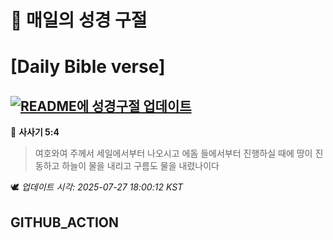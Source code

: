 # 🙏 매일의 성경 구절
# [Daily Bible verse]
## [![README에 성경구절 업데이트](https://github.com/DONGSUKA/first_test/actions/workflows/update-readme-bible.yml/badge.svg)](https://github.com/DONGSUKA/first_test/actions/workflows/update-readme-bible.yml)
<!-- START_BIBLE_VERSE -->
📖 **사사기 5:4**
> 여호와여 주께서 세일에서부터 나오시고 에돔 들에서부터 진행하실 때에 땅이 진동하고 하늘이 물을 내리고 구름도 물을 내렸나이다

🕊️ _업데이트 시각: 2025-07-27 18:00:12 KST_
  <!-- END_BIBLE_VERSE -->
## GITHUB_ACTION
